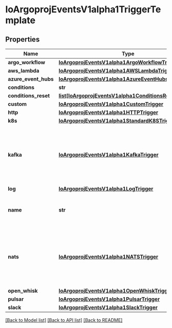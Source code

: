 # IoArgoprojEventsV1alpha1TriggerTemplate

## Properties
Name | Type | Description | Notes
------------ | ------------- | ------------- | -------------
**argo_workflow** | [**IoArgoprojEventsV1alpha1ArgoWorkflowTrigger**](IoArgoprojEventsV1alpha1ArgoWorkflowTrigger.md) |  | [optional] 
**aws_lambda** | [**IoArgoprojEventsV1alpha1AWSLambdaTrigger**](IoArgoprojEventsV1alpha1AWSLambdaTrigger.md) |  | [optional] 
**azure_event_hubs** | [**IoArgoprojEventsV1alpha1AzureEventHubsTrigger**](IoArgoprojEventsV1alpha1AzureEventHubsTrigger.md) |  | [optional] 
**conditions** | **str** |  | [optional] 
**conditions_reset** | [**list[IoArgoprojEventsV1alpha1ConditionsResetCriteria]**](IoArgoprojEventsV1alpha1ConditionsResetCriteria.md) |  | [optional] 
**custom** | [**IoArgoprojEventsV1alpha1CustomTrigger**](IoArgoprojEventsV1alpha1CustomTrigger.md) |  | [optional] 
**http** | [**IoArgoprojEventsV1alpha1HTTPTrigger**](IoArgoprojEventsV1alpha1HTTPTrigger.md) |  | [optional] 
**k8s** | [**IoArgoprojEventsV1alpha1StandardK8STrigger**](IoArgoprojEventsV1alpha1StandardK8STrigger.md) |  | [optional] 
**kafka** | [**IoArgoprojEventsV1alpha1KafkaTrigger**](IoArgoprojEventsV1alpha1KafkaTrigger.md) | Kafka refers to the trigger designed to place messages on Kafka topic. +optional. | [optional] 
**log** | [**IoArgoprojEventsV1alpha1LogTrigger**](IoArgoprojEventsV1alpha1LogTrigger.md) |  | [optional] 
**name** | **str** | Name is a unique name of the action to take. | [optional] 
**nats** | [**IoArgoprojEventsV1alpha1NATSTrigger**](IoArgoprojEventsV1alpha1NATSTrigger.md) | NATS refers to the trigger designed to place message on NATS subject. +optional. | [optional] 
**open_whisk** | [**IoArgoprojEventsV1alpha1OpenWhiskTrigger**](IoArgoprojEventsV1alpha1OpenWhiskTrigger.md) |  | [optional] 
**pulsar** | [**IoArgoprojEventsV1alpha1PulsarTrigger**](IoArgoprojEventsV1alpha1PulsarTrigger.md) |  | [optional] 
**slack** | [**IoArgoprojEventsV1alpha1SlackTrigger**](IoArgoprojEventsV1alpha1SlackTrigger.md) |  | [optional] 

[[Back to Model list]](../README.md#documentation-for-models) [[Back to API list]](../README.md#documentation-for-api-endpoints) [[Back to README]](../README.md)


